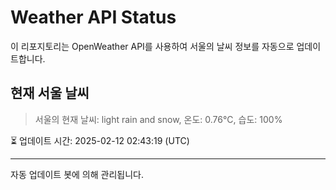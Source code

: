 
# Weather API Status

이 리포지토리는 OpenWeather API를 사용하여 서울의 날씨 정보를 자동으로 업데이트합니다.

## 현재 서울 날씨
> 서울의 현재 날씨: light rain and snow, 온도: 0.76°C, 습도: 100%

⏳ 업데이트 시간: 2025-02-12 02:43:19 (UTC)

---
자동 업데이트 봇에 의해 관리됩니다.
